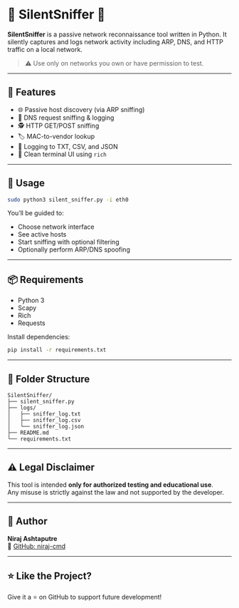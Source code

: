 # 🔎 SilentSniffer 🐍

**SilentSniffer** is a passive network reconnaissance tool written in Python. It silently captures and logs network activity including ARP, DNS, and HTTP traffic on a local network.

> ⚠️ Use only on networks you own or have permission to test.

---

## 🔧 Features

- 🌐 Passive host discovery (via ARP sniffing)
- 🧠 DNS request sniffing & logging
- 🕵️ HTTP GET/POST sniffing
- 🏷️ MAC-to-vendor lookup
- 🧾 Logging to TXT, CSV, and JSON
- 🎨 Clean terminal UI using `rich`

---

## 🚀 Usage

```bash
sudo python3 silent_sniffer.py -i eth0
```

You’ll be guided to:
- Choose network interface
- See active hosts
- Start sniffing with optional filtering
- Optionally perform ARP/DNS spoofing

---

## 📦 Requirements

- Python 3
- Scapy
- Rich
- Requests

Install dependencies:

```bash
pip install -r requirements.txt
```

---

## 📁 Folder Structure

```
SilentSniffer/
├── silent_sniffer.py
├── logs/
│   ├── sniffer_log.txt
│   ├── sniffer_log.csv
│   └── sniffer_log.json
├── README.md
└── requirements.txt
```

---

## ⚠️ Legal Disclaimer

This tool is intended **only for authorized testing and educational use**.  
Any misuse is strictly against the law and not supported by the developer.

---

## 👤 Author

**Niraj Ashtaputre**  
🔗 [GitHub: niraj-cmd](https://github.com/niraj-cmd)

---

## ⭐️ Like the Project?

Give it a ⭐️ on GitHub to support future development!
